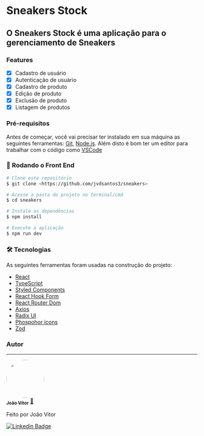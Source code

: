 # Sneakers Stock

## O Sneakers Stock é uma aplicação para o gerenciamento de Sneakers

### Features

- [x] Cadastro de usuário
- [x] Autenticação de usuário
- [x] Cadastro de produto
- [x] Edição de produto
- [x] Exclusão de produto
- [x] Listagem de produtos

### Pré-requisitos

Antes de começar, você vai precisar ter instalado em sua máquina as seguintes ferramentas:
[Git](https://git-scm.com), [Node.js](https://nodejs.org/en/).
Além disto é bom ter um editor para trabalhar com o código como [VSCode](https://code.visualstudio.com/)

### 🎲 Rodando o Front End

```bash
# Clone este repositório
$ git clone <https://github.com/jvdsantos3/sneakers>

# Acesse a pasta do projeto no terminal/cmd
$ cd sneakers

# Instale as dependências
$ npm install

# Execute a aplicação
$ npm run dev
```

### 🛠 Tecnologias

As seguintes ferramentas foram usadas na construção do projeto:

- [React](https://pt-br.reactjs.org/)
- [TypeScript](https://www.typescriptlang.org/)
- [Styled Components](https://styled-components.com/)
- [React Hook Form](https://react-hook-form.com/)
- [React Router Dom](https://reactrouter.com/en/main)
- [Axios](https://axios-http.com/ptbr/docs/intro)
- [Radix UI](https://www.radix-ui.com/)
- [Phospohor icons](https://phosphoricons.com/)
- [Zod](https://zod.dev/)

### Autor

---

<a href="https://www.linkedin.com/in/jvdsantosalcantara/">
 <img style="border-radius: 50%;" src="https://github.com/jvdsantos3.png" width="100px;" alt=""/>
 <br />
 <sub><b>João Vitor</b></sub></a> <a href="https://www.linkedin.com/in/jvdsantosalcantara/" title="Linkedin">🚀</a>

Feito por João Vitor

[![Linkedin Badge](https://img.shields.io/badge/-Thiago-blue?style=flat-square&logo=Linkedin&logoColor=white&link=https://www.linkedin.com/in/tgmarinho/)](https://www.linkedin.com/in/jvdsantosalcantara/)
